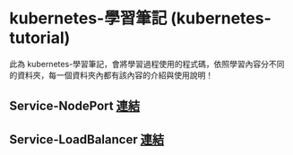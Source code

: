 # kubernetes-學習筆記 (kubernetes-tutorial)

此為 kubernetes-學習筆記，會將學習過程使用的程式碼，依照學習內容分不同的資料夾，每一個資料夾內都有該內容的介紹與使用說明！

## Service-NodePort [連結](https://github.com/880831ian/kubernetes-tutorial/tree/master/Service-NodePort)

## Service-LoadBalancer [連結](https://github.com/880831ian/kubernetes-tutorial/tree/master/Service-LoadBalancer)

